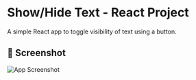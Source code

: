 # Show/Hide Text - React Project

A simple React app to toggle visibility of text using a button.

## 📸 Screenshot

![App Screenshot](src/assests/screenshot.png)

